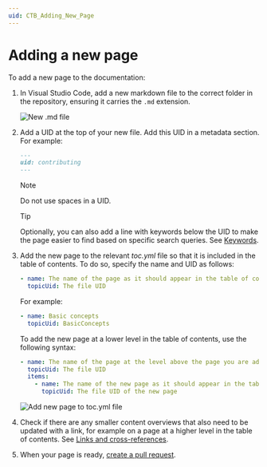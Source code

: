 ```yaml
---
uid: CTB_Adding_New_Page
---
```


# Adding a new page

To add a new page to the documentation:

1. In Visual Studio Code, add a new markdown file to the correct folder in the repository, ensuring it carries the `.md` extension.

   ![New .md file](~/contributing/images/New_md_File.png)

1. Add a UID at the top of your new file. Add this UID in a metadata section. For example:

   ```md
   ---
   uid: contributing
   ---
   ```

   > [!NOTE]
   > Do not use spaces in a UID.

   > [!TIP]
   > Optionally, you can also add a line with keywords below the UID to make the page easier to find based on specific search queries. See [Keywords](xref:CTB_Markdown_Syntax#keywords).

1. Add the new page to the relevant *toc.yml* file so that it is included in the table of contents. To do so, specify the name and UID as follows:

   ```yml
   - name: The name of the page as it should appear in the table of contents
     topicUid: The file UID
   ```

   For example:

   ```yml
   - name: Basic concepts
     topicUid: BasicConcepts
   ```

   To add the new page at a lower level in the table of contents, use the following syntax:

   ```yml
   - name: The name of the page at the level above the page you are adding
     topicUid: The file UID
     items:
       - name: The name of the new page as it should appear in the table of contents
         topicUid: The file UID of the new page
   ```

   ![Add new page to toc.yml file](~/contributing/images/New_page_TOC.gif)

1. Check if there are any smaller content overviews that also need to be updated with a link, for example on a page at a higher level in the table of contents. See [Links and cross-references](xref:CTB_Markdown_Syntax#links-and-cross-references).

1. When your page is ready, [create a pull request](xref:CTB_Creating_PR).
